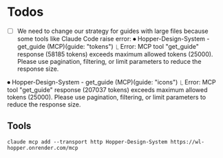 # Todos

- [ ] We need to change our strategy for guides with large files because some tools like Claude Code raise error:
⏺ Hopper-Design-System - get_guide (MCP)(guide: "tokens")
  ⎿  Error: MCP tool "get_guide" response (58185 tokens) exceeds maximum allowed tokens (25000).
     Please use pagination, filtering, or limit parameters to reduce the response size.

⏺ Hopper-Design-System - get_guide (MCP)(guide: "icons")
  ⎿  Error: MCP tool "get_guide" response (207037 tokens) exceeds maximum allowed tokens (25000).
     Please use pagination, filtering, or limit parameters to reduce the response size.

## Tools

`claude mcp add --transport http Hopper-Design-System https://wl-hopper.onrender.com/mcp`
